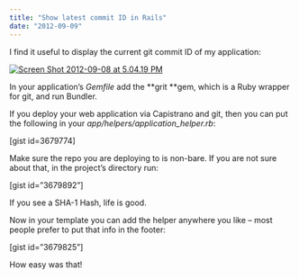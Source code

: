 ```yaml
---
title: "Show latest commit ID in Rails"
date: "2012-09-09"
---
```


I find it useful to display the current git commit ID of my application:

[![](/assets/images/Screen-Shot-2012-09-08-at-5.04.19-PM.png "Screen Shot 2012-09-08 at 5.04.19 PM")](http://blog.kennymeyer.net/2012/09/08/show-latest-commit-id-in-rails/screen-shot-2012-09-08-at-5-04-19-pm/)

In your application’s _Gemfile_ add the **grit **gem, which is a Ruby wrapper for git, and run Bundler.

If you deploy your web application via Capistrano and git, then you can put the following in your _app/helpers/application\_helper.rb_:

\[gist id=3679774\]

Make sure the repo you are deploying to is non-bare. If you are not sure about that, in the project’s directory run:

\[gist id=”3679892”\]

If you see a SHA-1 Hash, life is good.

Now in your template you can add the helper anywhere you like – most people prefer to put that info in the footer:

\[gist id=”3679825”\]

How easy was that!
